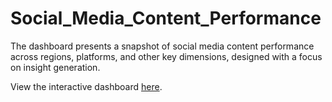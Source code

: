 # Social_Media_Content_Performance
The dashboard presents a snapshot of social media content performance across regions, platforms, and other key dimensions, designed with a focus on insight generation.



View the interactive dashboard [here](https://rb.gy/ofs4wv).
